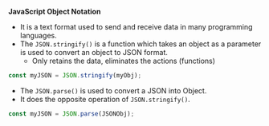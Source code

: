 **JavaScript Object Notation**

- It is a text format used to send and receive data in many programming languages.
- The `JSON.stringify()` is a function which takes an object as a parameter is used to convert an object to JSON format.
	- Only retains the data, eliminates the actions (functions)

 ```javascript
 const myJSON = JSON.stringify(myObj);
```

- The `JSON.parse()` is used to convert a JSON into Object. 
- It does the opposite operation of `JSON.stringify()`.

 ```javascript
 const myJSON = JSON.parse(JSONObj);
```

